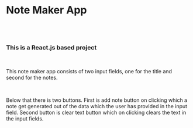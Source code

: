 <h1>Note Maker App</h1>
<br><br>
<h3>This is a React.js based project</h3>
<br>
<p>This note maker app consists of two input fields, one for the title and second for the notes.</p>
<br>
<p>Below that there is two buttons. First is add note button on clicking which a note get generated out of the data which the user has provided in the input field. Second button is clear text button which on clicking clears the text in the input fields.</p>